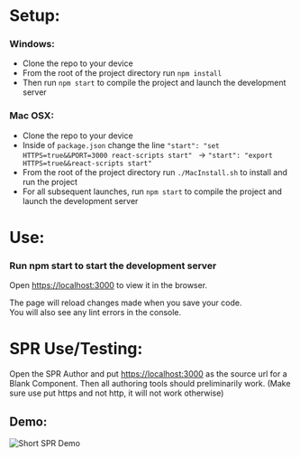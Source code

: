 # Setup:

### Windows:
- Clone the repo to your device
- From the root of the project directory run `npm install`
- Then run `npm start` to compile the project and launch the development server

### Mac OSX:
- Clone the repo to your device
- Inside of `package.json` change the line `"start": "set HTTPS=true&&PORT=3000 react-scripts start" ` ->  `"start": "export HTTPS=true&&react-scripts start"`
- From the root of the project directory run `./MacInstall.sh` to install and run the project
- For all subsequent launches, run `npm start` to compile the project and launch the development server


# Use:

### Run npm start to start the development server
Open [https://localhost:3000](https://localhost:3000) to view it in the browser.

The page will reload changes made when you save your code.<br>
You will also see any lint errors in the console.

# SPR Use/Testing:

Open the SPR Author and put [https://localhost:3000](https://localhost:3000) as the source url for a Blank Component. Then all authoring tools should preliminarily work. (Make sure use put https and not http, it will not work otherwise)

## Demo:
![Short SPR Demo](http://g.recordit.co/RkcyqPE0EZ.gif)
